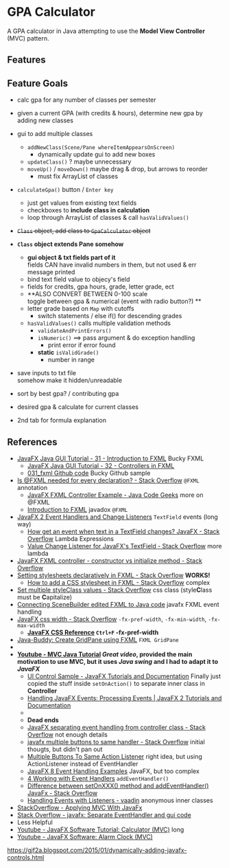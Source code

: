 # GPA Calculator
A GPA calculator in Java attempting to use the **Model View Controller** (MVC) pattern.

## Features


## Feature Goals
- calc gpa for any number of classes per semester
- given a current GPA (with credits & hours), determine new gpa by adding new classes

- gui to add multiple classes
  - `addNewClass(Scene/Pane whereItemAppearsOnScreen)`
    - dynamically update gui to add new boxes
  - `updateClass()` ? maybe unnecessary
  - `moveUp()` / `moveDown()` maybe drag & drop, but arrows to reorder
    - must fix ArrayList of classes
- `calculateGpa()`    button / `Enter key`
  - just get values from existing text fields
  - checkboxes to **include class in calculation**
  - loop through ArrayList of classes & call `hasValidValues()`
- ~~`Class` object, add class to `GpaCalculator` object~~
- **`Class` object extends Pane somehow**
  - **gui object & txt fields part of it**  
  fields CAN have invalid numbers in them, but not used & err message printed
  - bind text field value to objecy's field
  - fields for credits, gpa hours, grade, letter grade, ect
  - **ALSO CONVERT BETWEEN 0-100 scale  
  toggle between gpa & numerical (event with radio button?) **
  - letter grade based on `Map` with cutoffs
    - switch statements / else if() for descending grades
  - `hasValidValues()` calls multiple validation methods
    - `validateAndPrintErrors()`
    - `isNumeric()` ==> pass argument & do exception handling
      - print error if error found
    - **static** `isValidGrade()`
      - number in range
- save inputs to txt file  
somehow make it hidden/unreadable
- sort by best gpa? / contributing gpa
- desired gpa & calculate for current classes
- 2nd tab for formula explanation

## References
- [JavaFX Java GUI Tutorial - 31 - Introduction to FXML](https://youtu.be/K7BOH-Ll8_g) Bucky FXML
  - [JavaFX Java GUI Tutorial - 32 - Controllers in FXML](https://www.youtube.com/watch?v=LMdjhuYSrqg)
  - [031_fxml Github code](https://github.com/buckyroberts/Source-Code-from-Tutorials/tree/master/JavaFX/031_fxml) Bucky Github sample
- [Is @FXML needed for every declaration? - Stack Overflow](http://stackoverflow.com/a/30213067) `@FXML` annotation
  - [JavaFX FXML Controller Example - Java Code Geeks](https://examples.javacodegeeks.com/desktop-java/javafx/fxml/javafx-fxml-controller-example/) more on @FXML
  - [Introduction to FXML](https://docs.oracle.com/javafx/2/api/javafx/fxml/doc-files/introduction_to_fxml.html#fxml_annotation) javadox `@FXML`
- [JavaFX 2 Event Handlers and Change Listeners](http://code.makery.ch/blog/javafx-2-event-handlers-and-change-listeners/#textbox-events) `TextField` events (long way)
  - [How get an event when text in a TextField changes? JavaFX - Stack Overflow](http://stackoverflow.com/a/30161053) Lambda Expressions
  - [Value Change Listener for JavaFX's TextField - Stack Overflow](http://stackoverflow.com/a/30161053) more lambda
- [JavaFX FXML controller - constructor vs initialize method - Stack Overflow](http://stackoverflow.com/a/34785707) 
- [Setting stylesheets declaratively in FXML - Stack Overflow](http://stackoverflow.com/a/14697202) **WORKS!**
  - [How to add a CSS stylesheet in FXML - Stack Overflow](http://stackoverflow.com/a/28123426) complex
- [Set multiple styleClass values - Stack Overflow](http://stackoverflow.com/a/25564361) css class (style**C**lass must be **C**apitalize)
- [Connecting SceneBuilder edited FXML to Java code](http://code.makery.ch/blog/javafx-8-event-handling-examples/) javafx FXML event handling
- [JavaFX css width - Stack Overflow](http://stackoverflow.com/a/29096857) `-fx-pref-width`, `-fx-min-width`,  `-fx-max-width`
  - **[JavaFX CSS Reference](https://docs.oracle.com/javafx/2/api/javafx/scene/doc-files/cssref.html) `Ctrl+F` -fx-pref-width**
- [Java-Buddy: Create GridPane using FXML](https://java-buddy.blogspot.com/2012/05/create-gridpane-using-fxml.html) `FXML GridPane`
-  
- **[Youtube - MVC Java Tutorial](http://www.newthinktank.com/2013/02/mvc-java-tutorial/) *Great video*, provided the main motivation to use MVC, but it uses *Java swing* and I had to adapt it to *JavaFX***
  - [UI Control Sample - JavaFX Tutorials and Documentation](https://docs.oracle.com/javafx/2/ui_controls/ButtonSample.java.html) Finally just copied the stuff inside `setOnAction()` to separate inner class in **Controller**
  - [Handling JavaFX Events: Processing Events | JavaFX 2 Tutorials and Documentation](https://docs.oracle.com/javafx/2/events/processing.htm)
  -  
  - **Dead ends**
  - [JavaFX separating event handling from controller class - Stack Overflow](http://stackoverflow.com/q/36663988) not enough details
  - [javafx multiple buttons to same handler - Stack Overflow](http://stackoverflow.com/a/25410169) initial thougts, but didn't pan out
  - [Multiple Buttons To Same Action Listener](http://www.dreamincode.net/forums/topic/234827-multiple-buttons-to-same-action-listener/#entry1357573) right idea, but using ActionListener instead of EventHandler
  - [JavaFX 8 Event Handling Examples](http://code.makery.ch/blog/javafx-8-event-handling-examples/) JavaFX, but too complex
  - [4 Working with Event Handlers](https://docs.oracle.com/javafx/2/events/handlers.htm) `addEventHandler()`
  - [Difference between setOnXXX() method and addEventHandler() JavaFx - Stack Overflow](http://stackoverflow.com/q/37821796)
  - [Handling Events with Listeners - vaadin](https://vaadin.com/docs/-/part/framework/application/application-events.html) anonymous inner classes
- [StackOverflow - Applying MVC With JavaFx](http://stackoverflow.com/a/32343342)
- [Stack Overflow - javafx: Separate EventHandler and gui code](http://stackoverflow.com/a/35659515)
- Less Helpful
- [Youtube - JavaFX Software Tutorial: Calculator (MVC)](https://www.youtube.com/watch?v=y1ZaBalVZic) long
- [Youtube - JavaFX Software: Alarm Clock (MVC)](https://www.youtube.com/watch?v=wIpgGpmFUjA)


https://gjf2a.blogspot.com/2015/01/dynamically-adding-javafx-controls.html
